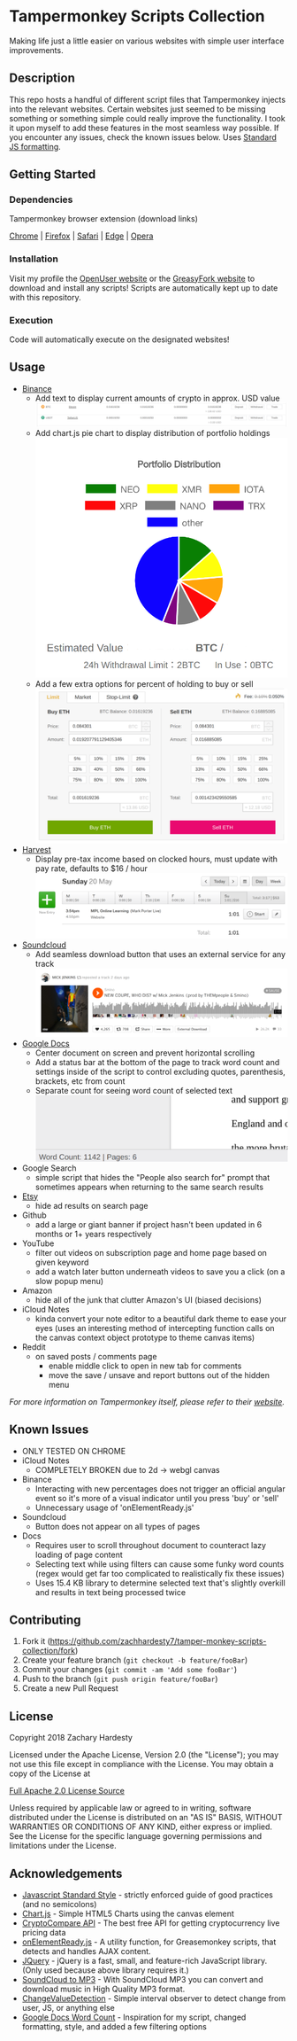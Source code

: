 # Tampermonkey Scripts Collection

Making life just a little easier on various websites with simple user interface improvements.

## Description

This repo hosts a handful of different script files that Tampermonkey injects into the relevant websites. Certain websites just seemed to be missing something or something simple could really improve the functionality. I took it upon myself to add these features in the most seamless way possible. If you encounter any issues, check the known issues below. Uses [Standard JS formatting][standard].

## Getting Started

### Dependencies

Tampermonkey browser extension (download links)

[Chrome][tampermonkey-chrome] | [Firefox][tampermonkey-firefox] | [Safari][tampermonkey-safari] | [Edge][tampermonkey-edge] | [Opera][tampermonkey-opera]

### Installation

Visit my profile the [OpenUser website](https://openuserjs.org/users/zachhardesty7/scripts) or the [GreasyFork website](https://greasyfork.org/en/users/371100-zach-hardesty) to download and install any scripts! Scripts are automatically kept up to date with this repository.

### Execution

Code will automatically execute on the designated websites!

## Usage

- [Binance][binance]
  - Add text to display current amounts of crypto in approx. USD value ![balance line with USD conversion][binance-img-bal]
  - Add chart.js pie chart to display distribution of portfolio holdings ![pie chart of ratios][binance-img-pie]
  - Add a few extra options for percent of holding to buy or sell ![view of extra option][binance-img-exchange]
- [Harvest][harvest]
  - Display pre-tax income based on clocked hours, must update with pay rate, defaults to \$16 / hour ![conversion next to hours worked][harvest-img]
- [Soundcloud][soundcloud]
  - Add seamless download button that uses an external service for any track ![soundcloud external download button][soundcloud-img]
- [Google Docs][gdocs]
  - Center document on screen and prevent horizontal scrolling
  - Add a status bar at the bottom of the page to track word count and settings inside of the script to control excluding quotes, parenthesis, brackets, etc from count
  - Separate count for seeing word count of selected text ![footer count][docs-img]
- Google Search
  - simple script that hides the "People also search for" prompt that sometimes appears when returning to the same search results
- [Etsy][etsy]
  - hide ad results on search page
- Github
  - add a large or giant banner if project hasn't been updated in 6 months or 1+ years respectively
- YouTube
  - filter out videos on subscription page and home page based on given keyword
  - add a watch later button underneath videos to save you a click (on a slow popup menu)
- Amazon
  - hide all of the junk that clutter Amazon's UI (biased decisions)
- iCloud Notes
  - kinda convert your note editor to a beautiful dark theme to ease your eyes (uses an interesting method of intercepting function calls on the canvas context object prototype to theme canvas items)
- Reddit
  - on saved posts / comments page
    - enable middle click to open in new tab for comments
    - move the save / unsave and report buttons out of the hidden menu

_For more information on Tampermonkey itself, please refer to their [website][tampermonkey-website]._

## Known Issues

- ONLY TESTED ON CHROME
- iCloud Notes
  - COMPLETELY BROKEN due to 2d -> webgl canvas
- Binance
  - Interacting with new percentages does not trigger an official angular event so it's more of a visual indicator until you press 'buy' or 'sell'
  - Unnecessary usage of 'onElementReady.js'
- Soundcloud
  - Button does not appear on all types of pages
- Docs
  - Requires user to scroll throughout document to counteract lazy loading of page content
  - Selecting text while using filters can cause some funky word counts (regex would get far too complicated to realistically fix these issues)
  - Uses 15.4 KB library to determine selected text that's slightly overkill and results in text being processed twice

## Contributing

1. Fork it (<https://github.com/zachhardesty7/tamper-monkey-scripts-collection/fork>)
2. Create your feature branch (`git checkout -b feature/fooBar`)
3. Commit your changes (`git commit -am 'Add some fooBar'`)
4. Push to the branch (`git push origin feature/fooBar`)
5. Create a new Pull Request

## License

Copyright 2018 Zachary Hardesty

Licensed under the Apache License, Version 2.0 (the "License");
you may not use this file except in compliance with the License.
You may obtain a copy of the License at

[Full Apache 2.0 License Source](http://www.apache.org/licenses/LICENSE-2.0)

Unless required by applicable law or agreed to in writing, software
distributed under the License is distributed on an "AS IS" BASIS,
WITHOUT WARRANTIES OR CONDITIONS OF ANY KIND, either express or implied.
See the License for the specific language governing permissions and
limitations under the License.

## Acknowledgements

- [Javascript Standard Style][standard] - strictly enforced guide of good practices (and no semicolons)
- [Chart.js][chartjs] - Simple HTML5 Charts using the canvas element
- [CryptoCompare API][api] - The best free API for getting cryptocurrency live pricing data
- [onElementReady.js][waitjs] - A utility function, for Greasemonkey scripts, that detects and handles AJAX content.
- [JQuery][jquery] - jQuery is a fast, small, and feature-rich JavaScript library. (Only used because above library requires it.)
- [SoundCloud to MP3][soundclouddownload] - With SoundCloud MP3 you can convert and download music in High Quality MP3 format.
- [ChangeValueDetection][detectorjs] - Simple interval observer to detect change from user, JS, or anything else
- [Google Docs Word Count][docs-greasemonkey] - Inspiration for my script, changed formatting, style, and added a few filtering options

<!-- Markdown link & img definitions -->

[binance]: https://www.binance.com
[harvest]: https://www.getharvest.com/
[soundcloud]: https://soundcloud.com/
[gdocs]: https://www.google.com/docs/about/
[etsy]: https://www.etsy.com/
[standard]: https://github.com/standard/standard
[chartjs]: https://github.com/chartJS/Chart.js
[api]: https://min-api.cryptocompare.com/
[waitjs]: https://gist.github.com/BrockA/2625891
[jquery]: https://jquery.com/
[soundclouddownload]: https://soundcloudmp3.org/
[detectorjs]: https://gist.github.com/inter-coder/d674758f727fa866f9e9
[docs-greasemonkey]: https://greasyfork.org/en/scripts/22057-google-docs-wordcount/code
[tampermonkey-chrome]: https://chrome.google.com/webstore/detail/tampermonkey/dhdgffkkebhmkfjojejmpbldmpobfkfo?hl=en
[tampermonkey-edge]: https://www.microsoft.com/en-us/store/p/tampermonkey/9nblggh5162s?rtc=1
[tampermonkey-safari]: https://safari.tampermonkey.net/tampermonkey.safariextz
[tampermonkey-firefox]: https://addons.mozilla.org/en-US/firefox/addon/tampermonkey/
[tampermonkey-opera]: https://addons.opera.com/en/extensions/details/tampermonkey-beta/
[tampermonkey-website]: https://tampermonkey.net/
[harvest-img]: ./readme/harvest.png
[binance-img-pie]: ./readme/pie.png
[binance-img-bal]: ./readme/balUSD.png
[binance-img-exchange]: ./readme/exchange.png
[soundcloud-img]: ./readme/soundcloud.png
[docs-img]: ./readme/docs.png
